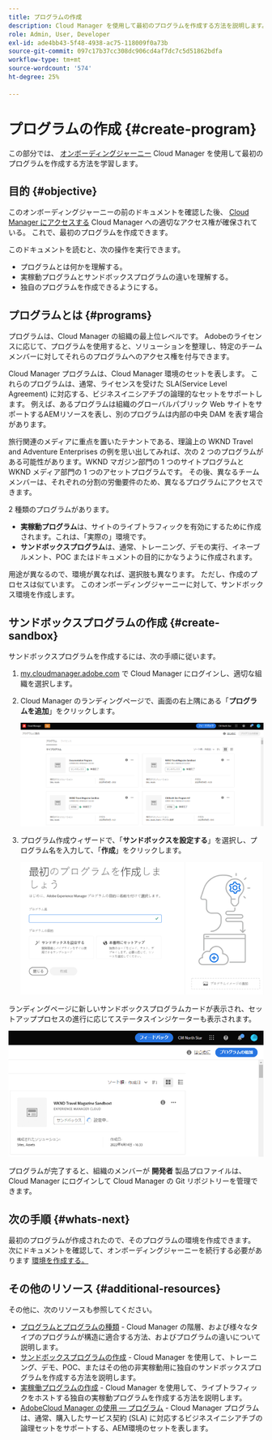 ```yaml
---
title: プログラムの作成
description: Cloud Manager を使用して最初のプログラムを作成する方法を説明します。
role: Admin, User, Developer
exl-id: ade4bb43-5f48-4938-ac75-118009f0a73b
source-git-commit: 097c17b37cc308dc906cd4af7dc7c5d51862bdfa
workflow-type: tm+mt
source-wordcount: '574'
ht-degree: 25%

---
```


# プログラムの作成 {#create-program}

この部分では、 [オンボーディングジャーニー](overview.md) Cloud Manager を使用して最初のプログラムを作成する方法を学習します。

## 目的 {#objective}

このオンボーディングジャーニーの前のドキュメントを確認した後、 [Cloud Manager にアクセスする](cloud-manager.md) Cloud Manager への適切なアクセス権が確保されている。 これで、最初のプログラムを作成できます。

このドキュメントを読むと、次の操作を実行できます。

* プログラムとは何かを理解する。
* 実稼動プログラムとサンドボックスプログラムの違いを理解する。
* 独自のプログラムを作成できるようにする。

## プログラムとは {#programs}

プログラムは、Cloud Manager の組織の最上位レベルです。 Adobeのライセンスに応じて、プログラムを使用すると、ソリューションを整理し、特定のチームメンバーに対してそれらのプログラムへのアクセス権を付与できます。

Cloud Manager プログラムは、Cloud Manager 環境のセットを表します。 これらのプログラムは、通常、ライセンスを受けた SLA(Service Level Agreement) に対応する、ビジネスイニシアチブの論理的なセットをサポートします。 例えば、あるプログラムは組織のグローバルパブリック Web サイトをサポートするAEMリソースを表し、別のプログラムは内部の中央 DAM を表す場合があります。

旅行関連のメディアに重点を置いたテナントである、理論上の WKND Travel and Adventure Enterprises の例を思い出してみれば、次の 2 つのプログラムがある可能性があります。WKND マガジン部門の 1 つのサイトプログラムと WKND メディア部門の 1 つのアセットプログラムです。 その後、異なるチームメンバーは、それぞれの分割の労働要件のため、異なるプログラムにアクセスできます。

2 種類のプログラムがあります。

* **実稼動プログラム**&#x200B;は、サイトのライブトラフィックを有効にするために作成されます。これは、「実際の」環境です。
* **サンドボックスプログラム**&#x200B;は、通常、トレーニング、デモの実行、イネーブルメント、POC またはドキュメントの目的にかなうように作成されます。

用途が異なるので、環境が異なれば、選択肢も異なります。 ただし、作成のプロセスは似ています。 このオンボーディングジャーニーに対して、サンドボックス環境を作成します。

## サンドボックスプログラムの作成 {#create-sandbox}

サンドボックスプログラムを作成するには、次の手順に従います。

1. [my.cloudmanager.adobe.com](https://my.cloudmanager.adobe.com/) で Cloud Manager にログインし、適切な組織を選択します。

1. Cloud Manager のランディングページで、画面の右上隅にある「**プログラムを追加**」をクリックします。

   ![Cloud Manager ランディングページ](/help/implementing/cloud-manager/getting-access-to-aem-in-cloud/assets/first_timelogin1.png)

1. プログラム作成ウィザードで、「**サンドボックスを設定する**」を選択し、プログラム名を入力して、「**作成**」をクリックします。

   ![指定タイプのプログラムの作成](/help/implementing/cloud-manager/getting-access-to-aem-in-cloud/assets/create-sandbox.png)

ランディングページに新しいサンドボックスプログラムカードが表示され、セットアッププロセスの進行に応じてステータスインジケーターも表示されます。

![概要ページからのサンドボックスの作成](/help/implementing/cloud-manager/getting-access-to-aem-in-cloud/assets/program-create-setupdemo2.png)

プログラムが完了すると、組織のメンバーが **開発者** 製品プロファイルは、 Cloud Manager にログインして Cloud Manager の Git リポジトリーを管理できます。

## 次の手順 {#whats-next}

最初のプログラムが作成されたので、そのプログラムの環境を作成できます。 次にドキュメントを確認して、オンボーディングジャーニーを続行する必要があります [環境を作成する。](create-environments.md)

## その他のリソース {#additional-resources}

その他に、次のリソースも参照してください。

* [プログラムとプログラムの種類](/help/implementing/cloud-manager/getting-access-to-aem-in-cloud/program-types.md) - Cloud Manager の階層、および様々なタイプのプログラムが構造に適合する方法、およびプログラムの違いについて説明します。
* [サンドボックスプログラムの作成](/help/implementing/cloud-manager/getting-access-to-aem-in-cloud/creating-sandbox-programs.md) - Cloud Manager を使用して、トレーニング、デモ、POC、またはその他の非実稼動用に独自のサンドボックスプログラムを作成する方法を説明します。
* [実稼働プログラムの作成](/help/implementing/cloud-manager/getting-access-to-aem-in-cloud/creating-production-programs.md) - Cloud Manager を使用して、ライブトラフィックをホストする独自の実稼動プログラムを作成する方法を説明します。
* [AdobeCloud Manager の使用 — プログラム](https://experienceleague.adobe.com/docs/experience-manager-learn/cloud-service/cloud-manager/programs.html?lang=ja) - Cloud Manager プログラムは、通常、購入したサービス契約 (SLA) に対応するビジネスイニシアチブの論理セットをサポートする、AEM環境のセットを表します。
